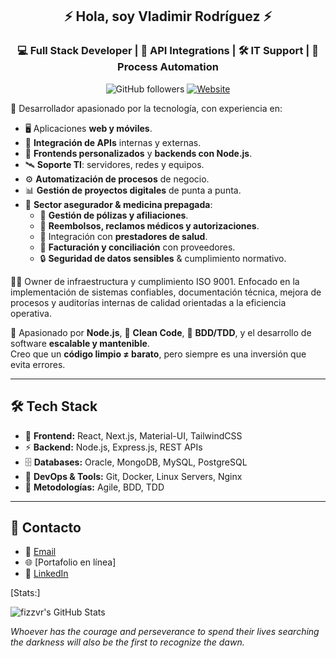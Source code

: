 <p align="center">
	<h2 align="center">⚡ Hola, soy Vladimir Rodríguez ⚡ </h2>
</p>

<p align="center">
	<h3 align="center">💻 Full Stack Developer | 🔗 API Integrations | 🛠️ IT Support | 🤖 Process Automation</h3>
</p>

<p align="center">
  <img alt="GitHub followers" src="https://img.shields.io/github/followers/fizzvr?style=social">
  <a href="http://vladimirdev.me"><img alt="Website" src="https://img.shields.io/website-up-down-green-red/http/shields.io.svg"></a>
</p>

🚀 Desarrollador apasionado por la tecnología, con experiencia en:  

- 🖥️ Aplicaciones **web y móviles**.  
- 🔌 **Integración de APIs** internas y externas.  
- 🎨 **Frontends personalizados** y **backends con Node.js**.  
- 🛰️ **Soporte TI**: servidores, redes y equipos.  
- ⚙️ **Automatización de procesos** de negocio.  
- 📊 **Gestión de proyectos digitales** de punta a punta.
  </br>
- 🏥 **Sector asegurador & medicina prepagada**:  
  - 🔑 **Gestión de pólizas y afiliaciones**.  
  - 💸 **Reembolsos, reclamos médicos y autorizaciones**.  
  - 🏥 Integración con **prestadores de salud**.  
  - 📑 **Facturación y conciliación** con proveedores.  
  - 🔒 **Seguridad de datos sensibles** & cumplimiento normativo.  

👷‍♂️ Owner de infraestructura y cumplimiento ISO 9001. Enfocado en la implementación de sistemas confiables, documentación técnica, mejora de procesos y auditorías internas de calidad orientadas a la eficiencia operativa.

🌱 Apasionado por **Node.js**, 🧩 **Clean Code**, 🧪 **BDD/TDD**, y el desarrollo de software **escalable y mantenible**.  
Creo que un **código limpio ≠ barato**, pero siempre es una inversión que evita errores.  

---

## 🛠️ Tech Stack

- 🎨 **Frontend:** React, Next.js, Material-UI, TailwindCSS  
- ⚡ **Backend:** Node.js, Express.js, REST APIs  
- 🗄️ **Databases:** Oracle, MongoDB, MySQL, PostgreSQL  
- 🐧 **DevOps & Tools:** Git, Docker, Linux Servers, Nginx  
- 📐 **Metodologías:** Agile, BDD, TDD  

---

## 📡 Contacto
- 📧 [Email](fizzvr@gmail.com)  
- 🌐 [Portafolio en línea]
- 💼 [LinkedIn](https://www.linkedin.com/in/fizzvr)  

<p>[Stats:]</p>

<p>
<img src="https://github-readme-stats.vercel.app/api?username=fizzvr&theme=merko&hide_border=true&count_private=true" alt="fizzvr's GitHub Stats" />



</p>

*Whoever has the courage and perseverance to spend their lives searching the darkness will also be the first to recognize the dawn.*
